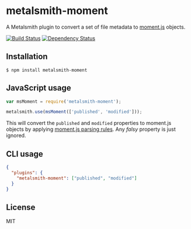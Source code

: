# metalsmith-moment

A Metalsmith plugin to convert a set of file metadata to
[moment.js](http://momentjs.com) objects.

[![Build Status](https://travis-ci.org/dpobel/metalsmith-moment.svg)](https://travis-ci.org/dpobel/metalsmith-moment)
[![Dependency
Status](https://gemnasium.com/dpobel/metalsmith-moment.svg)](https://gemnasium.com/dpobel/metalsmith-moment)

## Installation

    $ npm install metalsmith-moment

## JavaScript usage

```js
var msMoment = require('metalsmith-moment');

metalsmith.use(msMoment(['published', 'modified']));
```

This will convert the `published` and `modified` properties to moment.js objects
by applying [moment.js parsing rules](http://momentjs.com/docs/#/parsing/). Any
*falsy* property is just ignored.

## CLI usage

```json
{
  "plugins": {
    "metalsmith-moment": ["published", "modified"]
  }
}
```

## License

MIT
